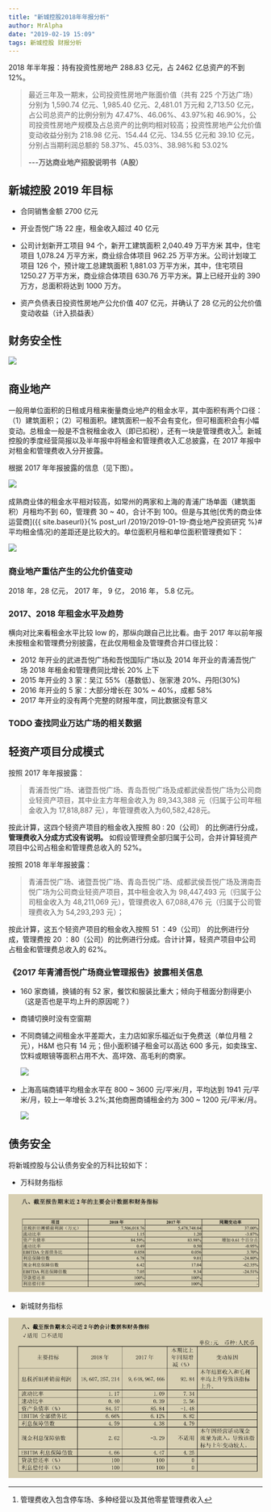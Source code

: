 ```yaml
---
title: "新城控股2018年年报分析"
author: MrAlpha
date: "2019-02-19 15:09"
tags: 新城控股 财报分析
---
```


2018 年半年报：持有投资性房地产 288.83 亿元，占 2462 亿总资产的不到 12%。

> 最近三年及一期末，公司投资性房地产账面价值（共有 225 个万达广场）分别为 1,590.74 亿元、1,985.40 亿元、2,481.01 万元和 2,713.50 亿元，占公司总资产的比例分别为 47.47%、46.06%、43.97%和 46.90%，公司投资性房地产规模及占总资产的比例均相对较高；投资性房地产公允价值变动收益分别为 218.98 亿元、154.44 亿元、134.55 亿元和 39.10 亿元，分别占当期利润总额的 58.37%、45.03%、38.98%和 53.02%
>
>  **---万达商业地产招股说明书（A股）**

## 新城控股 2019 年目标

- 合同销售金额 2700 亿元
- 开业吾悦广场 22 座，租金收入超过 40 亿元
- 公司计划新开工项目 94 个，新开工建筑面积 2,040.49 万平方米
  其中，住宅项目 1,078.24 万平方米，商业综合体项目 962.25 万平方米。公司计划竣工项目 126 个，预计竣工总建筑面积 1,881.03 万平方米，其中，住宅项目 1250.27 万平方米，商业综合体项目 630.76 万平方米。算上已经开业的 390 万方，总面积将达到 1000 万方。

- 资产负债表日投资性房地产公允价值 407 亿元，并确认了 28 亿元的公允价值变动收益（计入损益表）
## 财务安全性

![](https://netimages.oss-cn-beijing.aliyuncs.com/img/20190312113011.png)

## 商业地产

一般用单位面积的日租或月租来衡量商业地产的租金水平，其中面积有两个口径：（1）建筑面积；（2）可租面积。建筑面积一般不会有变化，但可租面积会有小幅变动。总租金一般是不含税租金收入（即已扣税），还有一块是管理费收入[^1]。新城控股的季度经营简报以及半年报中将租金和管理费收入汇总披露，在 2017 年报中对租金和管理费收入分开披露。

根据 2017 年年报披露的信息（见下图）。

![](https://netimages.oss-cn-beijing.aliyuncs.com/img/20190219164501.png)

成熟商业体的租金水平相对较高，如常州的两家和上海的青浦广场单面（建筑面积）月租均不到 60，管理费 30 ~ 40，合计不到 100。但是与其他[优秀的商业体运营商]({{ site.baseurl}}{% post_url /2019/2019-01-19-商业地产投资研究 %}#平均租金情况)的差距还是比较大的。单位面积月租和单位面积管理费如下：

![](https://netimages.oss-cn-beijing.aliyuncs.com/img/20190223204804.png)

### 商业地产重估产生的公允价值变动

2018 年，28 亿元， 2017 年， 9 亿， 2016 年， 5.8 亿元。

### 2017、2018 年租金水平及趋势

横向对比来看租金水平比较 low 的，那纵向跟自己比比看。由于 2017 年以前年报未按租金和管理费分别披露，在此仅用租金及管理费合并口径比较：

- 2012 年开业的武进吾悦广场和吾悦国际广场以及 2014 年开业的青浦吾悦广场 2018 年租金和管理费同比增长 20% 上下
- 2015 年开业的 3 家：吴江 55%（基数低）、张家港 20%、丹阳(30%)
- 2016 年开业的 5 家：大部分增长在 30% ~ 40%，成都 58%
- 2017 年开业的没有两个完整的财报年度，同比数据没有意义

### TODO 查找同业万达广场的相关数据

[^1]: 管理费收入包含停车场、多种经营以及其他零星管理费收入

## 轻资产项目分成模式

按照 2017 年年报披露：

>青浦吾悦广场、诸暨吾悦广场、青岛吾悦广场及成都武侯吾悦广场为公司商业轻资产项目，其中业主方年租金收入为 89,343,388 元（归属于公司年租金收入为 17,818,887 元），年管理费收入为60,582,428元。

按此计算，这四个轻资产项目的租金收入按照 80 : 20（公司） 的比例进行分成，**管理费收入分成方式没有说明。** 如假设管理费全部归属于公司，合并计算轻资产项目中公司占租金和管理费总收入的 52%。

按照 2018 年半年报披露：

>青浦吾悦广场、诸暨吾悦广场、青岛吾悦广场、成都武侯吾悦广场及渭南吾悦广场为公司商业轻资产项目，其中租金收入为 98,447,493 元（归属于公司租金收入为 48,211,069 元），管理费收入 67,088,476 元（归属于公司管理费收入为 54,293,293 元）；

按此计算，这五个轻资产项目的租金收入按照 51 ：49（公司） 的比例进行分成，管理费按 20 ：80（公司）的比例进行分成。合计计算，轻资产项目中公司占租金和管理费总收入的 62%。

### 《2017 年青浦吾悦广场商业管理报告》披露相关信息

- 160 家商铺，换铺的有 52 家，餐饮和服装比重大；倾向于租面分割得更小（这是否也是平均上升的原因呢？）
- 商铺切换时没有空窗期
- 不同商铺之间租金水平差距大，主力店如家乐福近似于免费送（单位月租 2 元），H&M 也只有 14 元；但小面积铺子租金可以高达 600 多元，如卖珠宝、饮料或眼镜等面积占用不大、高坪效、高毛利的商家。

  ![](https://netimages.oss-cn-beijing.aliyuncs.com/img/20190224195825.png)

- 上海高端商铺平均租金水平在 800 ~ 3600 元/平米/月，平均达到 1941 元/平米/月，较上一年增长 3.2%;其他商圈商铺租金约为 300 ~ 1200 元/平米/月。

  ![](https://netimages.oss-cn-beijing.aliyuncs.com/img/20190224194225.png)

## 债务安全

将新城控股与公认债务安全的万科比较如下：

- 万科财务指标

![](https://raw.githubusercontent.com/ericluo/imagebed/master/img/20190327162848.png)

- 新城财务指标

![](https://raw.githubusercontent.com/ericluo/imagebed/master/img/20190327162715.png)
